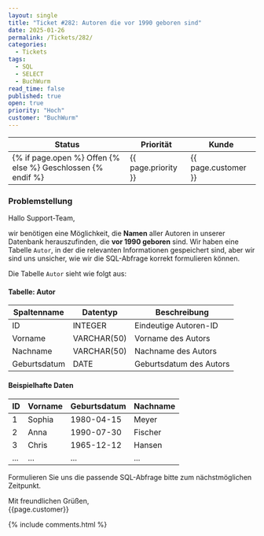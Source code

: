 ```yaml
---
layout: single
title: "Ticket #282: Autoren die vor 1990 geboren sind"
date: 2025-01-26
permalink: /Tickets/282/
categories:
  - Tickets
tags:
  - SQL
  - SELECT
  - BuchWurm
read_time: false
published: true
open: true
priority: "Hoch"
customer: "BuchWurm" 
---
```


| Status | Priorität | Kunde |
|--------|----------|--------|
| {% if page.open %} Offen {% else %} Geschlossen {% endif %} | {{ page.priority }} | {{ page.customer }} |


### Problemstellung
Hallo Support-Team,  

wir benötigen eine Möglichkeit, die **Namen** aller Autoren in unserer Datenbank herauszufinden, die **vor 1990 geboren** sind. Wir haben eine Tabelle `Autor`, in der die relevanten Informationen gespeichert sind, aber wir sind uns unsicher, wie wir die SQL-Abfrage korrekt formulieren können.

Die Tabelle `Autor` sieht wie folgt aus:

#### Tabelle: Autor

| Spaltenname    | Datentyp      | Beschreibung                |
|----------------|---------------|-----------------------------|
| ID             | INTEGER       | Eindeutige Autoren-ID       |
| Vorname        | VARCHAR(50)   | Vorname des Autors          |
| Nachname       | VARCHAR(50)   | Nachname des Autors         |
| Geburtsdatum   | DATE          | Geburtsdatum des Autors     |

#### Beispielhafte Daten

| ID | Vorname | Geburtsdatum | Nachname |
|----|---------|--------------|----------|
| 1  | Sophia  | 1980-04-15   | Meyer    |
| 2  | Anna    | 1990-07-30   | Fischer  |
| 3  | Chris   | 1965-12-12   | Hansen   |
|... | ...     | ...          | ...      |


Formulieren Sie uns die passende SQL-Abfrage bitte zum nächstmöglichen Zeitpunkt.

Mit freundlichen Grüßen,  
{{page.customer}}

{% include comments.html %}